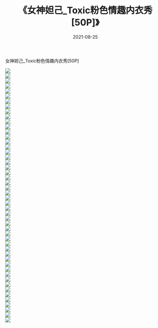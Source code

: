 ﻿---
layout: post
title:  《女神妲己_Toxic粉色情趣内衣秀[50P]》
date:   2021-08-25
img: http://img.660000.xyz/Sharelink/性感/2021/女神妲己_Toxic粉色情趣内衣秀[50P]/000.jpg
categories: [美女, 清纯, 唯美]
---

女神妲己_Toxic粉色情趣内衣秀[50P]

  ![](http://img.660000.xyz/Sharelink/性感/2021/女神妲己_Toxic粉色情趣内衣秀[50P]/001.jpg) <br> ![](http://img.660000.xyz/Sharelink/性感/2021/女神妲己_Toxic粉色情趣内衣秀[50P]/002.jpg) <br> ![](http://img.660000.xyz/Sharelink/性感/2021/女神妲己_Toxic粉色情趣内衣秀[50P]/003.jpg) <br> ![](http://img.660000.xyz/Sharelink/性感/2021/女神妲己_Toxic粉色情趣内衣秀[50P]/004.jpg) <br> ![](http://img.660000.xyz/Sharelink/性感/2021/女神妲己_Toxic粉色情趣内衣秀[50P]/005.jpg) <br> ![](http://img.660000.xyz/Sharelink/性感/2021/女神妲己_Toxic粉色情趣内衣秀[50P]/006.jpg) <br> ![](http://img.660000.xyz/Sharelink/性感/2021/女神妲己_Toxic粉色情趣内衣秀[50P]/007.jpg) <br> ![](http://img.660000.xyz/Sharelink/性感/2021/女神妲己_Toxic粉色情趣内衣秀[50P]/008.jpg) <br> ![](http://img.660000.xyz/Sharelink/性感/2021/女神妲己_Toxic粉色情趣内衣秀[50P]/009.jpg) <br> ![](http://img.660000.xyz/Sharelink/性感/2021/女神妲己_Toxic粉色情趣内衣秀[50P]/010.jpg) <br> ![](http://img.660000.xyz/Sharelink/性感/2021/女神妲己_Toxic粉色情趣内衣秀[50P]/011.jpg) <br> ![](http://img.660000.xyz/Sharelink/性感/2021/女神妲己_Toxic粉色情趣内衣秀[50P]/012.jpg) <br> ![](http://img.660000.xyz/Sharelink/性感/2021/女神妲己_Toxic粉色情趣内衣秀[50P]/013.jpg) <br> ![](http://img.660000.xyz/Sharelink/性感/2021/女神妲己_Toxic粉色情趣内衣秀[50P]/014.jpg) <br> ![](http://img.660000.xyz/Sharelink/性感/2021/女神妲己_Toxic粉色情趣内衣秀[50P]/015.jpg) <br> ![](http://img.660000.xyz/Sharelink/性感/2021/女神妲己_Toxic粉色情趣内衣秀[50P]/016.jpg) <br> ![](http://img.660000.xyz/Sharelink/性感/2021/女神妲己_Toxic粉色情趣内衣秀[50P]/017.jpg) <br> ![](http://img.660000.xyz/Sharelink/性感/2021/女神妲己_Toxic粉色情趣内衣秀[50P]/018.jpg) <br> ![](http://img.660000.xyz/Sharelink/性感/2021/女神妲己_Toxic粉色情趣内衣秀[50P]/019.jpg) <br> ![](http://img.660000.xyz/Sharelink/性感/2021/女神妲己_Toxic粉色情趣内衣秀[50P]/020.jpg) <br> ![](http://img.660000.xyz/Sharelink/性感/2021/女神妲己_Toxic粉色情趣内衣秀[50P]/021.jpg) <br> ![](http://img.660000.xyz/Sharelink/性感/2021/女神妲己_Toxic粉色情趣内衣秀[50P]/022.jpg) <br> ![](http://img.660000.xyz/Sharelink/性感/2021/女神妲己_Toxic粉色情趣内衣秀[50P]/023.jpg) <br> ![](http://img.660000.xyz/Sharelink/性感/2021/女神妲己_Toxic粉色情趣内衣秀[50P]/024.jpg) <br> ![](http://img.660000.xyz/Sharelink/性感/2021/女神妲己_Toxic粉色情趣内衣秀[50P]/025.jpg) <br> ![](http://img.660000.xyz/Sharelink/性感/2021/女神妲己_Toxic粉色情趣内衣秀[50P]/026.jpg) <br> ![](http://img.660000.xyz/Sharelink/性感/2021/女神妲己_Toxic粉色情趣内衣秀[50P]/027.jpg) <br> ![](http://img.660000.xyz/Sharelink/性感/2021/女神妲己_Toxic粉色情趣内衣秀[50P]/028.jpg) <br> ![](http://img.660000.xyz/Sharelink/性感/2021/女神妲己_Toxic粉色情趣内衣秀[50P]/029.jpg) <br> ![](http://img.660000.xyz/Sharelink/性感/2021/女神妲己_Toxic粉色情趣内衣秀[50P]/030.jpg) <br> ![](http://img.660000.xyz/Sharelink/性感/2021/女神妲己_Toxic粉色情趣内衣秀[50P]/031.jpg) <br> ![](http://img.660000.xyz/Sharelink/性感/2021/女神妲己_Toxic粉色情趣内衣秀[50P]/032.jpg) <br> ![](http://img.660000.xyz/Sharelink/性感/2021/女神妲己_Toxic粉色情趣内衣秀[50P]/033.jpg) <br> ![](http://img.660000.xyz/Sharelink/性感/2021/女神妲己_Toxic粉色情趣内衣秀[50P]/034.jpg) <br> ![](http://img.660000.xyz/Sharelink/性感/2021/女神妲己_Toxic粉色情趣内衣秀[50P]/035.jpg) <br> ![](http://img.660000.xyz/Sharelink/性感/2021/女神妲己_Toxic粉色情趣内衣秀[50P]/036.jpg) <br> ![](http://img.660000.xyz/Sharelink/性感/2021/女神妲己_Toxic粉色情趣内衣秀[50P]/037.jpg) <br> ![](http://img.660000.xyz/Sharelink/性感/2021/女神妲己_Toxic粉色情趣内衣秀[50P]/038.jpg) <br> ![](http://img.660000.xyz/Sharelink/性感/2021/女神妲己_Toxic粉色情趣内衣秀[50P]/039.jpg) <br> ![](http://img.660000.xyz/Sharelink/性感/2021/女神妲己_Toxic粉色情趣内衣秀[50P]/040.jpg) <br> ![](http://img.660000.xyz/Sharelink/性感/2021/女神妲己_Toxic粉色情趣内衣秀[50P]/041.jpg) <br> ![](http://img.660000.xyz/Sharelink/性感/2021/女神妲己_Toxic粉色情趣内衣秀[50P]/042.jpg) <br> ![](http://img.660000.xyz/Sharelink/性感/2021/女神妲己_Toxic粉色情趣内衣秀[50P]/043.jpg) <br> ![](http://img.660000.xyz/Sharelink/性感/2021/女神妲己_Toxic粉色情趣内衣秀[50P]/044.jpg) <br> ![](http://img.660000.xyz/Sharelink/性感/2021/女神妲己_Toxic粉色情趣内衣秀[50P]/045.jpg) <br> ![](http://img.660000.xyz/Sharelink/性感/2021/女神妲己_Toxic粉色情趣内衣秀[50P]/046.jpg) <br> ![](http://img.660000.xyz/Sharelink/性感/2021/女神妲己_Toxic粉色情趣内衣秀[50P]/047.jpg) <br> ![](http://img.660000.xyz/Sharelink/性感/2021/女神妲己_Toxic粉色情趣内衣秀[50P]/048.jpg) <br> ![](http://img.660000.xyz/Sharelink/性感/2021/女神妲己_Toxic粉色情趣内衣秀[50P]/049.jpg) <br> ![](http://img.660000.xyz/Sharelink/性感/2021/女神妲己_Toxic粉色情趣内衣秀[50P]/050.jpg) <br>